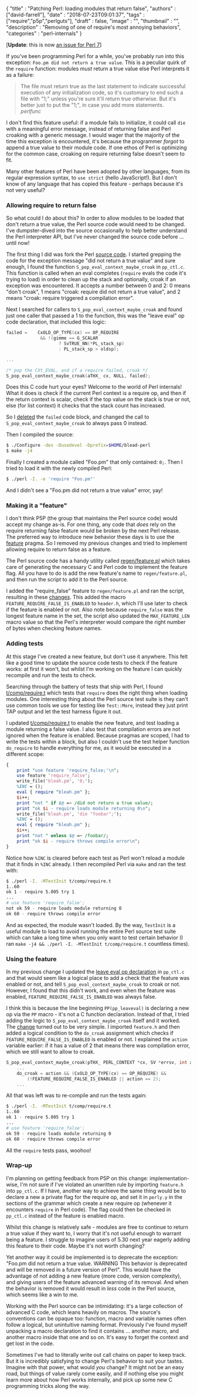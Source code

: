 
  {
    "title"       : "Patching Perl: loading modules that return false",
    "authors"     : ["david-farrell"],
    "date"        : "2018-07-23T09:01:37",
    "tags"        : ["require","p5p","perlguts"],
    "draft"       : false,
    "image"       : "",
    "thumbnail"   : "",
    "description" : "Removing of one of require's most annoying behaviors",
    "categories"  : "perl-internals"
  }

[**Update**: this is now [an issue for Perl 7](https://github.com/Perl/perl5/issues/17921)]

If you've been programming Perl for a while, you've probably run into this exception: `Foo.pm did not return a true value`. This is a peculiar quirk of the `require` function: modules *must* return a true value else Perl interprets it as a failure:

> The file must return true as the last statement to indicate
> successful execution of any initialization code, so it's customary
> to end such a file with "1;" unless you're sure it'll return true
> otherwise. But it's better just to put the "1;", in case you add
> more statements.
> \
> *perlfunc*

I don't find this feature useful: if a module fails to initialize, it could call `die` with a meaningful error message, instead of returning false and Perl croaking with a generic message. I would wager that the majority of the time this exception is encountered, it's because the programmer _forgot_ to append a true value to their module code. If one ethos of Perl is optimizing for the common case, croaking on require returning false doesn't seem to fit.

Many other features of Perl have been adopted by other languages, from its regular expression syntax, to `use strict` (hello JavaScript!). But I don't know of any language that has copied this feature - perhaps because it's not very useful?

### Allowing require to return false

So what could I do about this? In order to allow modules to be loaded that don't return a true value, the Perl source code would need to be changed. I've dumpster-dived into the source occasionally to help better understand the Perl interpreter API, but I've never changed the source code before ... until now!

The first thing I did was fork the Perl [source code](https://github.com/Perl/perl5). I started grepping the code for the exception message "did not return a true value" and sure enough, I found the function `S_pop_eval_context_maybe_croak` in `pp_ctl.c`. This function is called when an eval completes (`require` evals the code it's trying to load) in order to clean up the stack and optionally, croak if an exception was encountered. It accepts a number between 0 and 2: 0 means "don't croak", 1 means "croak: require did not return a true value", and 2 means "croak: require triggered a compilation error".

Next I searched for callers to `S_pop_eval_context_maybe_croak` and found just one caller that passed a 1 to the function, this was the "leave eval" op code declaration, that included this logic:

```c
failed =    CxOLD_OP_TYPE(cx) == OP_REQUIRE
             && !(gimme == G_SCALAR
                    ? SvTRUE_NN(*PL_stack_sp)
                    : PL_stack_sp > oldsp);

...

/* pop the CXt_EVAL, and if a require failed, croak */
S_pop_eval_context_maybe_croak(aTHX_ cx, NULL, failed);
```

Does this C code hurt your eyes? Welcome to the world of Perl internals! What it does is check if the current Perl context is a require op, and then if the return context is scalar, check if the top value on the stack is true or not, else (for list context) it checks that the stack count has increased.

So I [deleted](https://github.com/dnmfarrell/perl5/commit/a27d5730eca477a85b81f3226c13ba87f52b5857) the `failed` code block, and changed the call to `S_pop_eval_context_maybe_croak` to always pass 0 instead.

Then I compiled the source:

```bash
$ ./Configure -des -Dusedevel -Dprefix=$HOME/blead-perl
$ make -j4
```

Finally I created a module called "Foo.pm" that only contained: `0;`. Then I tried to load it with the newly compiled Perl:

```bash
$ ./perl -I. -e 'require "Foo.pm"'
```

And I didn't see a "Foo.pm did not return a true value" error, yay!

### Making it a "feature"

I don't think P5P (the group that maintains the Perl source code) would accept my change as-is. For one thing, any code that _does_ rely on the require returning false feature would be broken by the next Perl release. The preferred way to introduce new behavior these days is to use the [feature](https://metacpan.org/pod/feature) pragma. So I removed my previous changes and tried to implement allowing require to return false as a feature.

The Perl source code has a handy utility called [regen/feature.pl](https://github.com/dnmfarrell/perl5/blob/66f43943f438f5bc7970dab0b7940e46c84909f5/regen/feature.pl) which takes care of generating the necessary C and Perl code to implement the feature flag. All you have to do is add the new feature's name to `regen/feature.pl`, and then run the script to add it to the Perl source.

I added the "require_false" feature to `regen/feature.pl` and ran the script, resulting in these [changes](https://github.com/dnmfarrell/perl5/commit/66f43943f438f5bc7970dab0b7940e46c84909f5#diff-731afc105e527b56f99b7fa4c365e82c). This added the macro `FEATURE_REQUIRE_FALSE_IS_ENABLED` to `header.h`, which I'll use later to check if the feature is enabled or not. Also note because `require_false` was the longest feature name in the set, the script also updated the `MAX_FEATURE_LEN` macro value so that the Perl's interpreter would compare the right number of bytes when checking feature names.

### Adding tests

At this stage I've created a new feature, but don't use it anywhere. This felt like a good time to update the source code tests to check if the feature works: at first it won't, but whilst I'm working on the feature I can quickly recompile and run the tests to check.

Searching through the battery of tests that ship with Perl, I found [t/comp/require.t](https://github.com/dnmfarrell/perl5/blob/5bad2b3959332943ca48f8b4f44af83effad4314/t/comp/require.t) which tests that `require` does the right thing when loading modules. One interesting thing about the Perl source test suite is they can't use common tools we use for testing like `Test::More`, instead they just print TAP output and let the test harness figure it out.

I updated [t/comp/require.t](https://github.com/dnmfarrell/perl5/commit/66ee6057c84e8bcb50f73ed1a11c62df60277f58) to enable the new feature, and test loading a module returning a false value. I also test that compilation errors are not ignored when the feature is enabled. Because pragmas are scoped, I had to write the tests within a block, but also I couldn't use the test helper function `do_require` to handle everything for me, as it would be executed in a different scope:

```perl
{
    print "use feature 'require_false;'\n";
    use feature 'require_false';
    write_file('bleah.pm', '0;');
    %INC = ();
    eval { require "bleah.pm" };
    $i++;
    print "not " if $@ =~ /did not return a true value/;
    print "ok $i - require loads module returning 0\n";
    write_file('bleah.pm', 'die "foobar";');
    %INC = ();
    eval { require "bleah.pm" };
    $i++;
    print "not " unless $@ =~ /foobar/;
    print "ok $i - require throws compile error\n";
}
```

Notice how `%INC` is cleared before each test as Perl won't reload a module that it finds in `%INC` already. I then recompiled Perl via `make` and ran the test with:

```bash
$ ./perl -I. -MTestInit t/comp/require.t
1..60
ok 1 - require 5.005 try 1
...
# use feature 'require_false';
not ok 59 - require loads module returning 0
ok 60 - require throws compile error
```

And as expected, the module wasn't loaded. By the way, `TestInit` is a useful module to load to avoid running the entire Perl source test suite which can take a long time when you only want to test certain behavior (I ran `make -j4 && ./perl -I. -MTestInit t/comp/require.t` countless times).

### Using the feature

In my previous change I updated the [leave eval op declaration](https://github.com/dnmfarrell/perl5/blob/521634c9fb488f9e3a1310d7eec7ab9a94dc2188/pp_ctl.c#L4506) in `pp_ctl.c` and that would seem like a logical place to add a check that the feature was enabled or not, and tell `S_pop_eval_context_maybe_croak` to croak or not. However, I found that this didn't work, and even when the feature was enabled, `FEATURE_REQUIRE_FALSE_IS_ENABLED` was always false.

I think this is because the line beginning `PP(pp_leaveval)` is declaring a new op via the `PP` macro - it's not a C function declaration. Instead of that, I tried adding the logic to `S_pop_eval_context_maybe_croak` itself and it worked. The [change](https://github.com/dnmfarrell/perl5/commit/a003a3f0354ba227835a3c1e29141a354aa13e78) turned out to be very simple. I imported `feature.h` and then added a logical condition to the `do_croak` assignment which checks if `FEATURE_REQUIRE_FALSE_IS_ENABLED` is enabled or not. I explained the `action` variable earlier: if it has a value of 2 that means there was compilation error, which we still want to allow to croak.

```c
S_pop_eval_context_maybe_croak(pTHX_ PERL_CONTEXT *cx, SV *errsv, int action)
    ...
    do_croak = action && (CxOLD_OP_TYPE(cx) == OP_REQUIRE) &&
        (!FEATURE_REQUIRE_FALSE_IS_ENABLED || action == 2);
    ...
```


All that was left was to re-compile and run the tests again:

```bash
$ ./perl -I. -MTestInit t/comp/require.t
1..60
ok 1 - require 5.005 try 1
...
# use feature 'require_false';
ok 59 - require loads module returning 0
ok 60 - require throws compile error
```

All the `require` tests pass, woohoo!

### Wrap-up

I'm planning on getting feedback from P5P on this change: implementation-wise, I'm not sure if I've violated an unwritten rule by importing `feature.h` into `pp_ctl.c`. If I have, another way to achieve the same thing would be to declare a new a private flag for the require op, and set it in `perly.y` in the sections of the grammar which create a new require op (whenever it encounters `require` in Perl code). The flag could then be checked in `pp_ctl.c` instead of the feature is enabled macro.

Whilst this change is relatively safe - modules are free to continue to return a true value if they want to, I worry that it's not useful enough to warrant being a feature. I struggle to imagine users of 5.30 next year eagerly adding this feature to their code. Maybe it's not worth changing?

Yet another way it could be implemented is to deprecate the exception: "Foo.pm did not return a true value. WARNING This behavior is deprecated and will be removed in a future version of Perl". This would have the advantage of not adding a new feature (more code, version complexity), and giving users of the feature advanced warning of its removal. And when the behavior is removed it would result in *less* code in the Perl source, which seems like a win to me.

Working with the Perl source can be intimidating: it's a large collection of advanced C code, which leans heavily on macros. The source's conventions can be opaque too: function, macro and variable names often follow a logical, but unintuitive naming format. Previously I've found myself unpacking a macro declaration to find it contains ... another macro, and another macro inside that one and so on. It's easy to forget the context and get lost in the code.

Sometimes I've had to literally write out call chains on paper to keep track. But it is incredibly satisfying to change Perl's behavior to suit your tastes. Imagine with that power, what would *you* change? It might not be an easy road, but things of value rarely come easily, and if nothing else you might learn more about how Perl works internally, and pick up some new C programming tricks along the way.

